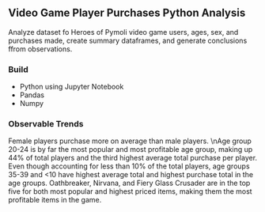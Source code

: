 ## Video Game Player Purchases Python Analysis

Analyze dataset fo Heroes of Pymoli video game users, ages, sex, and purchases made, create summary dataframes, and generate conclusions ffrom observations.

### Build

- Python using Jupyter Notebook
- Pandas
- Numpy

### Observable Trends

Female players purchase more on average than male players.
\nAge group 20-24 is by far the most popular and most profitable age group, making up 44% of total players and the third highest average total purchase per player.
Even though accounting for less than 10% of the total players, age groups 35-39 and <10 have highest average total and highest purchase total in the age groups.
Oathbreaker, Nirvana, and Fiery Glass Crusader are in the top five for both most popular and highest priced items, making them the most profitable items in the game.
